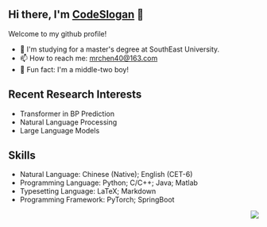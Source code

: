## Hi there,  I'm [CodeSlogan](https://codeslogan.github.io/) 👋

Welcome to my github profile!

- 🔭 I'm studying for a master's degree at SouthEast University.
- 📫 How to reach me: [mrchen40@163.com](mailto:mrchen40@163.com) 
- 🎨 Fun fact: I'm a middle-two boy!


## Recent Research Interests

- Transformer in BP Prediction
- Natural Language Processing
- Large Language Models

## Skills

- Natural Language: Chinese (Native); English (CET-6)
- Programming Language: Python; C/C++; Java; Matlab
- Typesetting Language: LaTeX; Markdown
- Programming Framework: PyTorch; SpringBoot

<img align="right" src="https://github-readme-stats.vercel.app/api?username=CodeSlogan&show_icons=true&icon_color=CE1D2D&text_color=718096&bg_color=ffffff&hide_title=true" />


